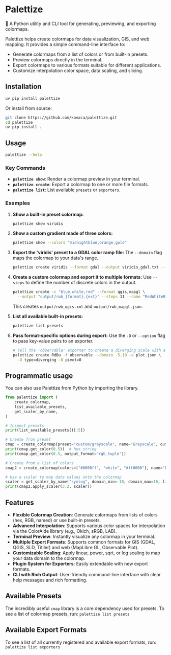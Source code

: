 # Palettize

🎨 A Python utility and CLI tool for generating, previewing, and exporting colormaps. 

Palettize helps create colormaps for data visualization, GIS, and web mapping. It provides a simple command-line interface to:

-   Generate colormaps from a list of colors or from built-in presets.
-   Preview colormaps directly in the terminal.
-   Export colormaps to various formats suitable for different applications.
-   Customize interpolation color space, data scaling, and slicing.

## Installation

```bash
uv pip install palettize
```

Or install from source:
```bash
git clone https://github.com/kovaca/palettize.git
cd palettize
uv pip install .
```

## Usage

```bash
palettize --help
```

### Key Commands

-   **`palettize show`**: Render a colormap preview in your terminal.
-   **`palettize create`**: Export a colormap to one or more file formats.
-   **`palettize list`**: List available `presets` or `exporters`.

### Examples

1.  **Show a built-in preset colormap:**
    ```bash
    palettize show viridis
    ```

2.  **Show a custom gradient made of three colors:**
    ```bash
    palettize show --colors "midnightblue,orange,gold"
    ```

3.  **Export the 'viridis' preset to a GDAL color ramp file:**
    The `--domain` flag maps the colormap to your data's range.
    ```bash
    palettize create viridis --format gdal --output viridis_gdal.txt --domain 0,255
    ```

4.  **Create a custom colormap and export it to multiple formats:**
    Use `--steps` to define the number of discrete colors in the output.
    ```bash
    palettize create -c "blue,white,red" --format qgis,mapgl \
      --output "output/rwb_{format}.{ext}" --steps 11 --name "RedWhiteBlue"
    ```
    This creates `output/rwb_qgis.xml` and `output/rwb_mapgl.json`.

5.  **List all available built-in presets:**
    ```bash
    palettize list presets
    ```

6.  **Pass format-specific options during export:**
    Use the `-O` or `--option` flag to pass key-value pairs to an exporter.
    ```bash
    # Tell the 'observable' exporter to create a diverging scale with a pivot
    palettize create RdBu -f observable --domain -5,10 -o plot.json \
      -O type=diverging -O pivot=0
    ```

## Programmatic usage

You can also use Palettize from Python by importing the library.

```python
from palettize import (
    create_colormap,
    list_available_presets,
    get_scaler_by_name,
)

# Inspect presets
print(list_available_presets()[:5])

# Create from preset
cmap = create_colormap(preset="custom/grayscale", name="Grayscale", cut_start=0.1, cut_end=0.9)
print(cmap.get_color(0.5))  # hex string
print(cmap.get_color(0.5, output_format="rgb_tuple"))

# Create from a list of colors
cmap2 = create_colormap(colors=["#0000ff", "white", "#ff0000"], name="BlueWhiteRed")

# Use a scaler to map data values onto the colormap
scaler = get_scaler_by_name("symlog", domain_min=-10, domain_max=10, linthresh=1, base=10)
print(cmap2.apply_scaler(3.2, scaler))
```

## Features

-   **Flexible Colormap Creation**: Generate colormaps from lists of colors (hex, RGB, named) or use built-in presets.
-   **Advanced Interpolation**: Supports various color spaces for interpolation via the ColorAide library (e.g., Oklch, sRGB, LAB).
-   **Terminal Preview**: Instantly visualize any colormap in your terminal.
-   **Multiple Export Formats**: Supports common formats for GIS (GDAL, QGIS, SLD, Titiler) and web (MapLibre GL, Observable Plot).
-   **Customizable Scaling**: Apply linear, power, sqrt, or log scaling to map your data domain to the colormap.
-   **Plugin System for Exporters**: Easily extendable with new export formats.
-   **CLI with Rich Output**: User-friendly command-line interface with clear help messages and rich formatting.

## Available Presets

The incredibly useful `cmap` library is a core dependency used for presets. To see a list of colormap presets, run:
`palettize list presets`



## Available Export Formats

To see a list of all currently registered and available export formats, run:
`palettize list exporters`



